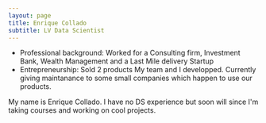```yaml
---
layout: page
title: Enrique Collado 
subtitle: LV Data Scientist
---
```



- Professional background: Worked for a Consulting firm, Investment Bank, Wealth Management and a Last Mile delivery Startup
- Entrepreneurship: Sold 2 products My team and I developped. Currently giving maintanance to some small companies which happen to use our products. 

My name is Enrique Collado. I have no DS experience but soon will since I'm taking courses and working on cool projects.


